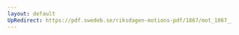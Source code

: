 ```yaml
---
layout: default
UpRedirect: https://pdf.swedeb.se/riksdagen-motions-pdf/1867/mot_1867__ak__00157/mot_1867__ak__00157_002.pdf
---
```

